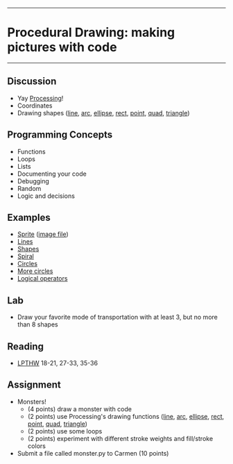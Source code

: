 --------------------------------
# Procedural Drawing: making pictures with code
--------------------------------

## Discussion
- Yay [Processing][]!
- Coordinates
- Drawing shapes ([line][], [arc][], [ellipse][], [rect][], [point][], [quad][], [triangle][])

## Programming Concepts
- Functions
- Loops
- Lists
- Documenting your code
- Debugging
- Random
- Logic and decisions
 
## Examples
- [Sprite][] ([image file](pcad.py?page=05-drawing/sprite.png))
- [Lines][]
- [Shapes][]
- [Spiral][]
- [Circles][]
- [More circles][]
- [Logical operators][]

## Lab
- Draw your favorite mode of transportation with at least 3, but no more than 8 shapes

## Reading
- [LPTHW](http://learnpythonthehardway.org/book/) 18-21, 27-33, 35-36

## Assignment
- Monsters!
	- (4 points) draw a monster with code
	- (2 points) use Processing's drawing functions ([line][], [arc][], [ellipse][], [rect][], [point][], [quad][], [triangle][])
	- (2 points) use some loops
	- (2 points) experiment with different stroke weights and fill/stroke colors
- Submit a file called monster.py to Carmen (10 points)
	
[Processing]: http://www.processing.org/
[Sprite]: pcad.py?page=05-drawing/sprite.py
[Lines]: pcad.py?page=05-drawing/lines.py
[Shapes]: pcad.py?page=05-drawing/shapes.py
[Circles]: pcad.py?page=05-drawing/circles.py
[Spiral]: pcad.py?page=05-drawing/spiral.py
[More circles]: pcad.py?page=05-drawing/moreCircles.py
[Logical operators]: pcad.py?page=05-drawing/logicalOps.py
[line]: http://www.processing.org/reference/line_.html
[arc]: http://www.processing.org/reference/arc_.html
[ellipse]: http://www.processing.org/reference/ellipse_.html
[rect]: http://www.processing.org/reference/rect_.html
[point]: http://www.processing.org/reference/point_.html
[quad]: http://www.processing.org/reference/quad_.html
[triangle]: http://www.processing.org/reference/triangle_.html
